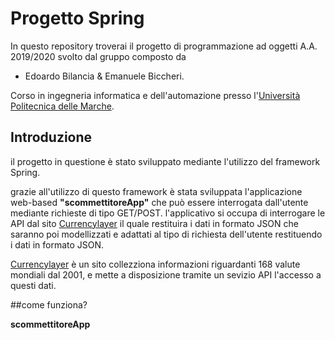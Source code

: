 # Progetto Spring
In questo repository troverai il progetto di programmazione ad oggetti A.A. 2019/2020 svolto dal gruppo composto da 
- Edoardo Bilancia & Emanuele Biccheri.

Corso in ingegneria informatica e dell'automazione presso l'[Università Politecnica delle Marche](https://www.univpm.it).

## Introduzione

il progetto in questione è stato sviluppato mediante l'utilizzo del framework Spring.

grazie all'utilizzo di questo framework è stata sviluppata l'applicazione web-based **"scommettitoreApp"** che può essere interrogata dall'utente mediante richieste
di tipo GET/POST. l'applicativo si occupa di interrogare le API dal sito [Currencylayer](www.currencylayer.com) il quale restituira i dati in formato JSON che saranno
poi modellizzati e adattati al tipo di richiesta dell'utente restituendo i dati in formato JSON.

[Currencylayer](www.currencylayer.com) è un sito collezziona informazioni riguardanti 168 valute mondiali dal 2001, e mette a disposizione tramite un sevizio API l'accesso a questi dati.

##come funziona?

**scommettitoreApp** 
